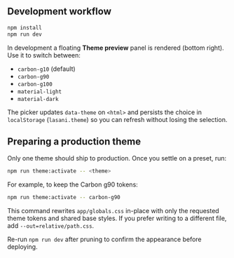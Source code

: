 ## Development workflow

```bash
npm install
npm run dev
```

In development a floating **Theme preview** panel is rendered (bottom right). Use it to switch between:

- `carbon-g10` (default)
- `carbon-g90`
- `carbon-g100`
- `material-light`
- `material-dark`

The picker updates `data-theme` on `<html>` and persists the choice in `localStorage` (`lasani.theme`) so you can refresh without losing the selection.

## Preparing a production theme

Only one theme should ship to production. Once you settle on a preset, run:

```bash
npm run theme:activate -- <theme>
```

For example, to keep the Carbon g90 tokens:

```bash
npm run theme:activate -- carbon-g90
```

This command rewrites `app/globals.css` in-place with only the requested theme tokens and shared base styles. If you prefer writing to a different file, add `--out=relative/path.css`.

Re-run `npm run dev` after pruning to confirm the appearance before deploying.
